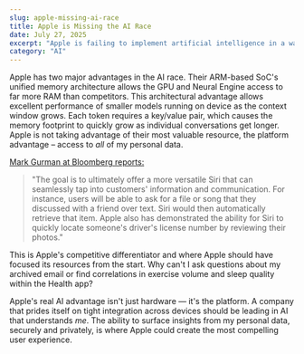 ```yaml
---
slug: apple-missing-ai-race
title: Apple is Missing the AI Race
date: July 27, 2025
excerpt: "Apple is failing to implement artificial intelligence in a way that plays to their greatest strengths."
category: "AI"
---
```


Apple has two major advantages in the AI race. Their ARM-based SoC's unified memory architecture allows the GPU and Neural Engine access to far more RAM than competitors. This architectural advantage allows excellent performance of smaller models running on device as the context window grows. Each token requires a key/value pair, which causes the memory footprint to quickly grow as individual conversations get longer. Apple is not taking advantage of their most valuable resource, the platform advantage – access to *all* of my personal data.  

[Mark Gurman at Bloomberg reports:](https://www.bloomberg.com/news/articles/2025-02-14/apple-s-long-promised-ai-overhaul-for-siri-runs-into-bugs-possible-delays?srnd=phx-technology)

> "The goal is to ultimately offer a more versatile Siri that can seamlessly tap into customers' information and communication. For instance, users will be able to ask for a file or song that they discussed with a friend over text. Siri would then automatically retrieve that item. Apple also has demonstrated the ability for Siri to quickly locate someone's driver's license number by reviewing their photos."

This is Apple's competitive differentiator and where Apple should have focused its resources from the start. Why can't I ask questions about my archived email or find correlations in exercise volume and sleep quality within the Health app?  

Apple's real AI advantage isn't just hardware — it's the platform. A company that prides itself on tight integration across devices should be leading in AI that understands *me*. The ability to surface insights from my personal data, securely and privately, is where Apple could create the most compelling user experience.
